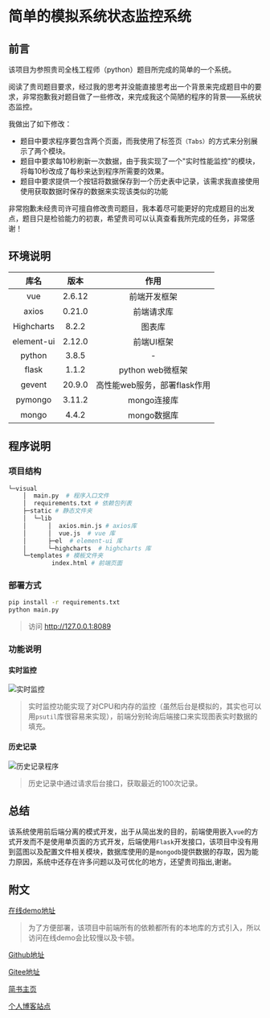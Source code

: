 # 简单的模拟系统状态监控系统

## 前言

该项目为参照贵司全栈工程师（python）题目所完成的简单的一个系统。

阅读了贵司题目要求，经过我的思考并没能直接思考出一个背景来完成题目中的要求，非常抱歉我对题目做了一些修改，来完成我这个简陋的程序的背景——系统状态监控。

我做出了如下修改：

* 题目中要求程序要包含两个页面，而我使用了标签页`（Tabs）`的方式来分别展示了两个模块。
* 题目中要求每10秒刷新一次数据，由于我实现了一个"实时性能监控"的模块，将每10秒改成了每秒来达到程序所需要的效果。
* 题目中要求提供一个按钮将数据保存到一个历史表中记录，该需求我直接使用使用获取数据时保存的数据来实现该类似的功能

非常抱歉未经贵司许可擅自修改贵司题目，我本着尽可能更好的完成题目的出发点，题目只是检验能力的初衷，希望贵司可以认真查看我所完成的任务，非常感谢！

## 环境说明

|    库名    |  版本  |             作用             |
| :--------: | :----: | :--------------------------: |
|    vue     | 2.6.12 |         前端开发框架         |
|   axios    | 0.21.0 |          前端请求库          |
| Highcharts | 8.2.2  |            图表库            |
| element-ui | 2.12.0 |          前端UI框架          |
|   python   | 3.8.5  |              -               |
|   flask    | 1.1.2  |       python web微框架       |
|   gevent   | 20.9.0 | 高性能web服务，部署flask作用 |
|  pymongo   | 3.11.2 |         mongo连接库          |
|   mongo    | 4.4.2  |         mongo数据库          |

## 程序说明

### 项目结构

```bash
└─visual
    │  main.py  # 程序入口文件
    │  requirements.txt # 依赖包列表
    ├─static # 静态文件夹
    │  └─lib
    │      │  axios.min.js # axios库
    │      │  vue.js  # vue 库
    │      ├─el  # element-ui 库
    │      └─highcharts  # highcharts 库
    └─templates # 模板文件夹
            index.html # 前端页面
```

### 部署方式

```bash
pip install -r requirements.txt
python main.py
```

> 访问 http://127.0.0.1:8089

### 功能说明

#### 实时监控

![实时监控](https://gitee.com/MartainTao/pic/raw/master/20201209212157.png)

> 实时监控功能实现了对CPU和内存的监控（虽然后台是模拟的，其实也可以用`psutil`库很容易来实现），前端分别轮询后端接口来实现图表实时数据的填充。



#### 历史记录

![历史记录程序](https://gitee.com/MartainTao/pic/raw/master/20201209212151.png)

> 历史记录中通过请求后台接口，获取最近的100次记录。

## 总结

该系统使用前后端分离的模式开发，出于从简出发的目的，前端使用嵌入`vue`的方式开发而不是使用单页面的方式开发，后端使用`Flask`开发接口，该项目中没有用到蓝图以及配置文件相关模块，数据库使用的是`mongodb`提供数据的存取，因为能力原因，系统中还存在许多问题以及可优化的地方，还望贵司指出,谢谢。

## 附文

[在线demo地址](https://demo.martaintao.club/)

> 为了方便部署，该项目中前端所有的依赖都所有的本地库的方式引入，所以访问在线demo会比较慢以及卡顿。

[Github地址](https://github.com/martaintao/simple-system-monitoring)

[Gitee地址](https://gitee.com/martainTao/simple-system-monitoring)

[简书主页](https://www.jianshu.com/u/f1a625d3d89d)

[个人博客站点](https://blog.martaintao.club/)

